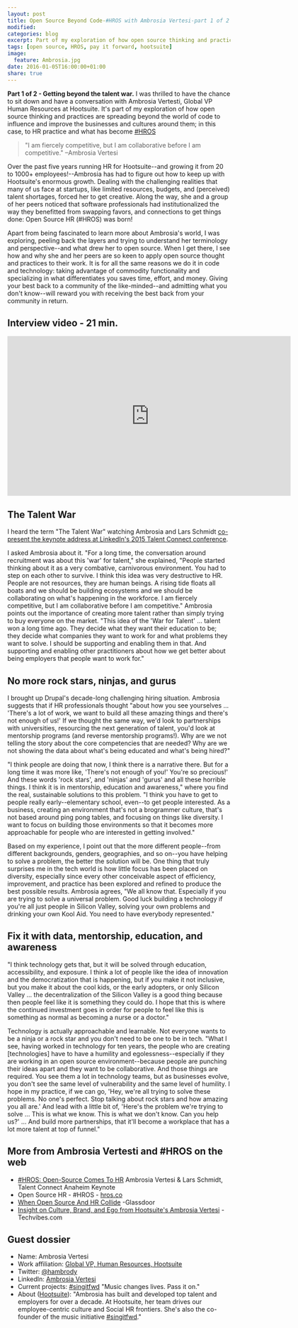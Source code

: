 ```yaml
---
layout: post
title: Open Source Beyond Code-#HROS with Ambrosia Vertesi-part 1 of 2
modified:
categories: blog
excerpt: Part of my exploration of how open source thinking and practices are spreading beyond the world of code to influence and improve the businesses and cultures around them.
tags: [open source, HROS, pay it forward, hootsuite]
image: 
  feature: Ambrosia.jpg
date: 2016-01-05T16:00:00+01:00
share: true
---
```


**Part 1 of 2 - Getting beyond the talent war.** I was thrilled to have the chance to sit down and have a conversation with Ambrosia Vertesti, Global VP Human Resources at Hootsuite. It's part of my exploration of how open source thinking and practices are spreading beyond the world of code to influence and improve the businesses and cultures around them; in this case, to HR practice and what has become [#HROS](http://hros.co/#what-is-hros "HROS.co")

>  "I am fiercely competitive, but I am collaborative before I am competitive."
>  –Ambrosia Vertesi

Over the past five years running HR for Hootsuite--and growing it from 20 to 1000+ employees!--Ambrosia has had to figure out how to keep up with Hootsuite's enormous growth. Dealing with the challenging realities that many of us face at startups, like limited resources, budgets, and (perceived) talent shortages, forced her to get creative. Along the way, she and a group of her peers noticed that software professionals had institutionalized the way they benefitted from swapping favors, and connections to get things done: Open Source HR (#HROS) was born!

Apart from being fascinated to learn more about Ambrosia's world, I was exploring, peeling back the layers and trying to understand her terminology and perspective--and what drew her to open source. When I get there, I see how and why she and her peers are so keen to apply open source thought and practices to their work. It is for all the same reasons we do it in code and technology: taking advantage of commodity functionality and specializing in what differentiates you saves time, effort, and money. Giving your best back to a community of the like-minded--and admitting what you don't know--will reward you with receiving the best back from your community in return.

##  Interview video - 21 min.

<p>
  <iframe width="640" height="360" src="https://www.youtube.com/embed/DQ7fjYn-fXk" frameborder="0"></iframe>
</p>

##  The Talent War

I heard the term "The Talent War" watching Ambrosia and Lars Schmidt [co-present the keynote address at LinkedIn's 2015 Talent Connect conference](https://www.youtube.com/watch?v=xGqrp3FWNXs "Video: LinkedIn Talent Connect Keynote 2016")</a>.

I asked Ambrosia about it. "For a long time, the conversation around recruitment was about this 'war' for talent," she explained, "People started thinking about it as a very combative, carnivorous environment. You had to step on each other to survive. I think this idea was very destructive to HR. People are not resources, they are human beings. A rising tide floats all boats and we should be building ecosystems and we should be collaborating on what's happening in the workforce. I am fiercely competitive, but I am collaborative before I am competitive." Ambrosia points out the importance of creating more talent rather than simply trying to buy everyone on the market. "This idea of the 'War for Talent' ... talent won a long time ago. They decide what they want their education to be; they decide what companies they want to work for and what problems they want to solve. I should be supporting and enabling them in that. And supporting and enabling other practitioners about how we get better about being employers that people want to work for."

##  No more rock stars, ninjas, and gurus

I brought up Drupal's decade-long challenging hiring situation. Ambrosia suggests that if HR professionals thought "about how you see yourselves ... 'There's a lot of work, we want to build all these amazing things and there's not enough of us!' If we thought the same way, we'd look to partnerships with universities, resourcing the next generation of talent, you'd look at mentorship programs (and reverse mentorship programs!). Why are we not telling the story about the core competencies that are needed? Why are we not showing the data about what's being educated and what's being hired?"

"I think people are doing that now, I think there is a narrative there. But for a long time it was more like, 'There's not enough of you!' You're so precious!' And these words 'rock stars', and 'ninjas' and 'gurus' and all these horrible things. I think it is in mentorship, education and awareness," where you find the real, sustainable solutions to this problem. "I think you have to get to people really early--elementary school, even--to get people interested. As a business, creating an environment that's not a brogrammer culture, that's not based around ping pong tables, and focusing on things like diversity. I want to focus on building those environments so that it becomes more approachable for people who are interested in getting involved."

Based on my experience, I point out that the more different people--from different backgrounds, genders, geographies, and so on--you have helping to solve a problem, the better the solution will be. One thing that truly surprises me in the tech world is how little focus has been placed on diversity, especially since every other conceivable aspect of efficiency, improvement, and practice has been explored and refined to produce the best possible results. Ambrosia agrees, "We all know that. Especially if you are trying to solve a universal problem. Good luck building a technology if you're all just people in Silicon Valley, solving your own problems and drinking your own Kool Aid. You need to have everybody represented."


##  Fix it with data, mentorship, education, and awareness

"I think technology gets that, but it will be solved through education, accessibility, and exposure. I think a lot of people like the idea of innovation and the democratization that is happening, but if you make it not inclusive, but you make it about the cool kids, or the early adopters, or only Silicon Valley ... the decentralization of the Silicon Valley is a good thing because then people feel like it is something they could do. I hope that this is where the continued investment goes in order for people to feel like this is something as normal as becoming a nurse or a doctor."

Technology is actually approachable and learnable. Not everyone wants to be a ninja or a rock star and you don't need to be one to be in tech. "What I see, having worked in technology for ten years, the people who are creating [technologies] have to have a humility and egolessness--especially if they are working in an open source environment--because people are punching their ideas apart and they want to be collaborative. And those things are required. You see them a lot in technology teams, but as businesses evolve, you don't see the same level of vulnerability and the same level of humility. I hope in my practice, if we can go, 'Hey, we're all trying to solve these problems. No one's perfect. Stop talking about rock stars and how amazing you all are.' And lead with a little bit of, 'Here's the problem we're trying to solve ... This is what we know. This is what we don't know. Can you help us?' ... And build more partnerships, that it'll become a workplace that has a lot more talent at top of funnel."

## More from Ambrosia Vertesti and #HROS on the web

- [#HROS: Open-Source Comes To HR](https://www.youtube.com/watch?v=xGqrp3FWNXs) Ambrosia Vertesi & Lars Schmidt, Talent Connect Anaheim Keynote
- Open Source HR - #HROS - [hros.co](http://hros.co/#what-is-hros)
- [When Open Source And HR Collide](https://www.glassdoor.com/employers/blog/when-open-source-and-hr-collide/) -Glassdoor
- [Insight on Culture, Brand, and Ego from Hootsuite's Ambrosia Vertesi](http://www.techvibes.com/blog/insight-on-culture-brand-and-ego-2015-06-16) - Techvibes.com

##  Guest dossier

- Name: Ambrosia Vertesi
- Work affiliation: [Global VP, Human Resources, Hootsuite](https://hootsuite.com/en-gb/about/leadership)
- Twitter: [@hambrody](https://twitter.com/hambrody)
- LinkedIn: [Ambrosia Vertesi](https://www.linkedin.com/in/ambrosiavertesi)
- Current projects: [#singitfwd](http://singitfwd.com/) "Music changes lives. Pass it on."
- About \([Hootsuite](https://hootsuite.com/en-gb/about/leadership)\): "Ambrosia has built and developed top talent and employers for over a decade. At Hootsuite, her team drives our employee-centric culture and Social HR frontiers. She's also the co-founder of the music initiative [#singitfwd](http://singitfwd.com/)."

